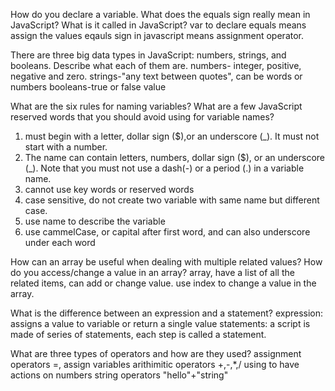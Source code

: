 How do you declare a variable. What does the equals sign really mean in JavaScript?
What is it called in JavaScript?
var to declare
equals means assign the values
eqauls sign in javascript means assignment operator.

There are three big data types in JavaScript: numbers, strings, and booleans. Describe what each of them are.
numbers- integer, positive, negative and zero.
strings-"any text between quotes", can be words or numbers
booleans-true or false value

What are the six rules for naming variables? What are a few JavaScript reserved words that you should avoid using for variable names?
1. must begin with a letter, dollar sign ($),or an underscore (_). It must not start with a number.
2. The name can contain letters, numbers, dollar sign ($), or an underscore (_). Note that you must not use a dash(-) or a period (.) in a variable name.
3. cannot use key words or reserved words
4. case sensitive, do not create two variable with same name but different case.
5. use name to describe the variable
6. use cammelCase, or capital after first word, and can also underscore under each word

How can an array be useful when dealing with multiple related values? How do you access/change a value in an array?
array, have a list of all the related items, can add or change value.
use index to change a value in the array.

What is the difference between an expression and a statement?
expression: assigns a value to variable or return a single value
statements: a script is made of series of statements, each step is called a statement.

What are three types of operators and how are they used?
assignment operators =, assign variables
arithimitic operators +,-,*,/ using to have actions on numbers
string operators "hello"+"string"
